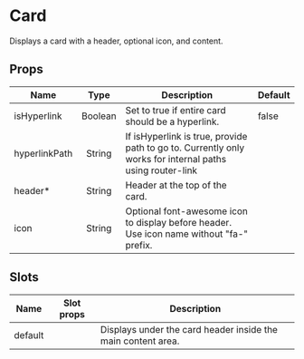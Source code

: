 # Card

Displays a card with a header, optional icon, and content.

## Props

| Name          |  Type   | Description                                                                                                       | Default |
| ----------    | :-----: | ----------------------------------------------------------------------------------------------------------------- | ------- |
| isHyperlink   | Boolean  | Set to true if entire card should be a hyperlink.                                                                | false   |
| hyperlinkPath | String  | If isHyperlink is true, provide path to go to. Currently only works for internal paths using router-link          |         |
| header*       | String  | Header at the top of the card.                                                                                    |         |
| icon | String | Optional font-awesome icon to display before header. Use icon name without "fa-" prefix.                                    |         |

## Slots

| Name    | Slot props | Description                                                                   |
| ------- | ---------- | ----------------------------------------------------          |
| default |            | Displays under the card header inside the main content area.  |
